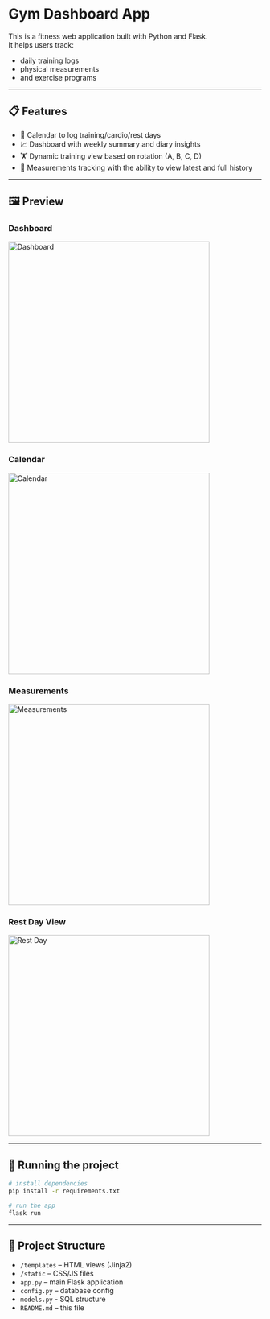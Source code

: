 # Gym Dashboard App

This is a fitness web application built with Python and Flask.  
It helps users track:

- daily training logs
- physical measurements
- and exercise programs

---

## 📋 Features

- 📆 Calendar to log training/cardio/rest days
- 📈 Dashboard with weekly summary and diary insights
- 🏋️ Dynamic training view based on rotation (A, B, C, D)
- 📏 Measurements tracking with the ability to view latest and full history

---

## 🖼️ Preview

### Dashboard
<img src="images/dashboard.png" alt="Dashboard" width="400"/>

### Calendar
<img src="images/calendar.png" alt="Calendar" width="400"/>

### Measurements
<img src="images/measurements.png" alt="Measurements" width="400"/>

### Rest Day View
<img src="images/restday.png" alt="Rest Day" width="400"/>

---

## 🚀 Running the project

```bash
# install dependencies
pip install -r requirements.txt

# run the app
flask run
```

---

## 📁 Project Structure

- `/templates` – HTML views (Jinja2)
- `/static` – CSS/JS files
- `app.py` – main Flask application
- `config.py` – database config
- `models.py` - SQL structure
- `README.md` – this file

